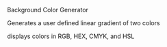 Background Color Generator 

Generates a user defined linear gradient of two colors

displays colors in RGB, HEX, CMYK, and HSL
